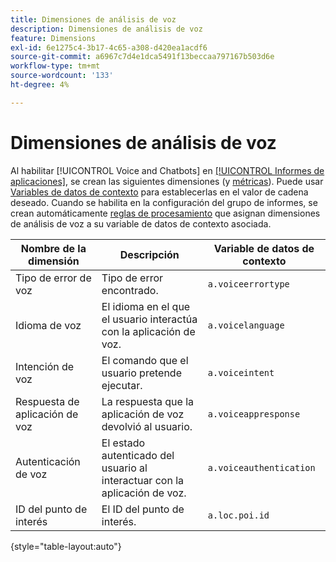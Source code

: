 ```yaml
---
title: Dimensiones de análisis de voz
description: Dimensiones de análisis de voz
feature: Dimensions
exl-id: 6e1275c4-3b17-4c65-a308-d420ea1acdf6
source-git-commit: a6967c7d4e1dca5491f13beccaa797167b503d6e
workflow-type: tm+mt
source-wordcount: '133'
ht-degree: 4%

---
```


# Dimensiones de análisis de voz

Al habilitar [!UICONTROL Voice and Chatbots] en [[!UICONTROL Informes de aplicaciones]](/help/admin/tools/manage-rs/edit-settings/app-reporting.md), se crean las siguientes dimensiones (y [métricas](../metrics/voice-metrics.md)). Puede usar [Variables de datos de contexto](/help/implement/vars/page-vars/contextdata.md) para establecerlas en el valor de cadena deseado. Cuando se habilita en la configuración del grupo de informes, se crean automáticamente [reglas de procesamiento](/help/admin/tools/manage-rs/edit-settings/general/processing-rules/pr-overview.md) que asignan dimensiones de análisis de voz a su variable de datos de contexto asociada.

| Nombre de la dimensión | Descripción | Variable de datos de contexto |
| --- | --- | --- |
| Tipo de error de voz | Tipo de error encontrado. | `a.voiceerrortype` |
| Idioma de voz | El idioma en el que el usuario interactúa con la aplicación de voz. | `a.voicelanguage` |
| Intención de voz | El comando que el usuario pretende ejecutar. | `a.voiceintent` |
| Respuesta de aplicación de voz | La respuesta que la aplicación de voz devolvió al usuario. | `a.voiceappresponse` |
| Autenticación de voz | El estado autenticado del usuario al interactuar con la aplicación de voz. | `a.voiceauthentication` |
| ID del punto de interés | El ID del punto de interés. | `a.loc.poi.id` |

{style="table-layout:auto"}
